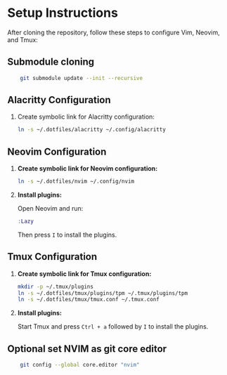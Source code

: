 # Setup Instructions

After cloning the repository, follow these steps to configure Vim, Neovim, and Tmux:

## Submodule cloning

```sh
    git submodule update --init --recursive
```

<!-- ## Vim Configuration -->
<!---->
<!-- 1. **Create symbolic links for Vim configuration files:** -->
<!---->
<!--     ```sh -->
<!--     ln -s ~/.dotfiles/vim/vimrc ~/.vimrc -->
<!--     ln -s ~/.dotfiles/vim/vim ~/.vim -->
<!--     ``` -->
<!---->
<!-- 2. **Install plugins:** -->
<!---->
<!--     Open Vim and run: -->
<!---->
<!--     ```vim -->
<!--     :PlugInstall -->
<!-- ``` -->

## Alacritty Configuration

1. Create symbolic link for Alacritty configuration:
   ```bash
   ln -s ~/.dotfiles/alacritty ~/.config/alacritty
   ```

## Neovim Configuration

1. **Create symbolic link for Neovim configuration:**

   ```sh
   ln -s ~/.dotfiles/nvim ~/.config/nvim
   ```

2. **Install plugins:**

   Open Neovim and run:

   ```lua
   :Lazy
   ```

   Then press `I` to install the plugins.

## Tmux Configuration

1. **Create symbolic link for Tmux configuration:**

   ```sh
   mkdir -p ~/.tmux/plugins
   ln -s ~/.dotfiles/tmux/plugins/tpm ~/.tmux/plugins/tpm
   ln -s ~/.dotfiles/tmux/tmux.conf ~/.tmux.conf
   ```

2. **Install plugins:**

   Start Tmux and press `Ctrl + a` followed by `I` to install the plugins.

## Optional set NVIM as git core editor

```sh
    git config --global core.editor "nvim"
```
